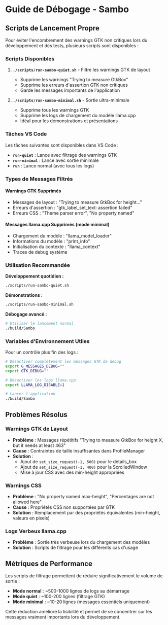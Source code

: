 # Guide de Débogage - Sambo

## Scripts de Lancement Propre

Pour éviter l'encombrement des warnings GTK non critiques lors du développement et des tests, plusieurs scripts sont disponibles :

### Scripts Disponibles

1. **`./scripts/run-sambo-quiet.sh`** - Filtre les warnings GTK de layout
   - Supprime les warnings "Trying to measure GtkBox"
   - Supprime les erreurs d'assertion GTK non critiques
   - Garde les messages importants de l'application

2. **`./scripts/run-sambo-minimal.sh`** - Sortie ultra-minimale
   - Supprime tous les warnings GTK
   - Supprime les logs de chargement du modèle llama.cpp
   - Idéal pour les démonstrations et présentations

### Tâches VS Code

Les tâches suivantes sont disponibles dans VS Code :

- **`run-quiet`** : Lance avec filtrage des warnings GTK
- **`run-minimal`** : Lance avec sortie minimale
- **`run`** : Lance normal (avec tous les logs)

### Types de Messages Filtrés

#### Warnings GTK Supprimés
- Messages de layout : "Trying to measure GtkBox for height..."
- Erreurs d'assertion : "gtk_label_set_text: assertion failed"
- Erreurs CSS : "Theme parser error", "No property named"

#### Messages llama.cpp Supprimés (mode minimal)
- Chargement du modèle : "llama_model_loader"
- Informations du modèle : "print_info"
- Initialisation du contexte : "llama_context"
- Traces de debug système

### Utilisation Recommandée

**Développement quotidien :**
```bash
./scripts/run-sambo-quiet.sh
```

**Démonstrations :**
```bash
./scripts/run-sambo-minimal.sh
```

**Débogage avancé :**
```bash
# Utiliser le lancement normal
./build/Sambo
```

### Variables d'Environnement Utiles

Pour un contrôle plus fin des logs :

```bash
# Désactiver complètement les messages GTK de debug
export G_MESSAGES_DEBUG=""
export GTK_DEBUG=""

# Désactiver les logs llama.cpp
export LLAMA_LOG_DISABLE=1

# Lancer l'application
./build/Sambo
```

## Problèmes Résolus

### Warnings GTK de Layout
- **Problème** : Messages répétitifs "Trying to measure GtkBox for height X, but it needs at least 463"
- **Cause** : Contraintes de taille insuffisantes dans ProfileManager
- **Solution** :
  - Ajout de `set_size_request(-1, 500)` pour le details_box
  - Ajout de `set_size_request(-1, 400)` pour la ScrolledWindow
  - Mise à jour CSS avec des min-height appropriées

### Warnings CSS
- **Problème** : "No property named max-height", "Percentages are not allowed here"
- **Cause** : Propriétés CSS non supportées par GTK
- **Solution** : Remplacement par des propriétés équivalentes (min-height, valeurs en pixels)

### Logs Verbeux llama.cpp
- **Problème** : Sortie très verbeuse lors du chargement des modèles
- **Solution** : Scripts de filtrage pour les différents cas d'usage

## Métriques de Performance

Les scripts de filtrage permettent de réduire significativement le volume de sortie :

- **Mode normal** : ~500-1000 lignes de logs au démarrage
- **Mode quiet** : ~100-200 lignes (filtrage GTK)
- **Mode minimal** : ~10-20 lignes (messages essentiels uniquement)

Cette réduction améliore la lisibilité et permet de se concentrer sur les messages vraiment importants lors du développement.

